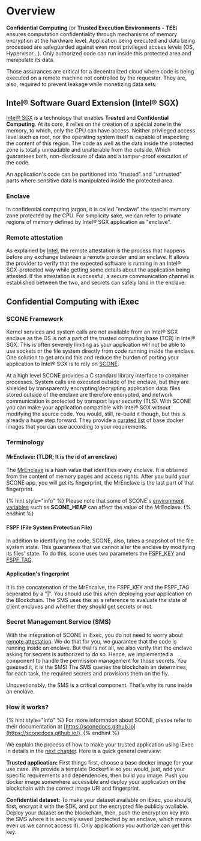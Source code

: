 # Overview

**Confidential Computing** \(or **Trusted Execution Environments -** **TEE**\) ensures computation confidentiality through mechanisms of memory encryption at the hardware level. Application being executed and data being processed are safeguarded against even most privileged access levels \(OS, Hypervisor...\). Only authorized code can run inside this protected area and manipulate its data.

Those assurances are critical for a decentralized cloud where code is being executed on a remote machine not controlled by the requester. They are, also, required to prevent leakage while monetizing data sets.

## Intel® Software Guard Extension \(Intel® SGX\)

[Intel® SGX](https://software.intel.com/en-us/sgx) is a technology that enables **Trusted** and **Confidential Computing**. At its core, it relies on the creation of a special zone in the memory, to which, only the CPU can have access. Neither privileged access level such as root, nor the operating system itself is capable of inspecting the content of this region. The code as well as the data inside the protected zone is totally unreadable and unalterable from the outside. Which guarantees both, non-disclosure of data and a tamper-proof execution of the code.

An application's code can be partitioned into "trusted" and "untrusted" parts where sensitive data is manipulated inside the protected area.

### Enclave

In confidential computing jargon, it is called "enclave" the special memory zone protected by the CPU. For simplicity sake, we can refer to private regions of memory defined by Intel® SGX application as "enclave".

### Remote attestation

As explained by [Intel](https://software.intel.com/en-us/sgx/attestation-services), the remote attestation is the process that happens before any exchange between a remote provider and an enclave. It allows the provider to verify that the expected software is running in an Intel® SGX-protected way while getting some details about the application being attested. If the attestation is successful, a secure communication channel is established between the two, and secrets can safely land in the enclave.



## Confidential Computing with iExec

### SCONE Framework

Kernel services and system calls are not available from an Intel® SGX enclave as the OS is not a part of the trusted computing base \(TCB\) in Intel® SGX. This is often severely limiting as your application will not be able to use sockets or the file system directly from code running inside the enclave. One solution to get around this and reduce the burden of porting your application to Intel® SGX is to rely on [SCONE](https://scontain.com/).

At a high level SCONE provides a C standard library interface to container processes. System calls are executed outside of the enclave, but they are shielded by transparently encrypting/decrypting application data: files stored outside of the enclave are therefore encrypted, and network communication is protected by transport layer security \(TLS\). With SCONE you can make your application compatible with Intel® SGX without modifying the source code. You would, still, re-build it though, but this is already a huge step forward. They provide a [curated list](https://sconedocs.github.io/SCONE_Curated_Images/) of base docker images that you can use according to your requirements.

### Terminology

#### MrEnclave: \(TLDR; It is the id of an enclave\)

The [MrEnclave](https://sconedocs.github.io/MrEnclave/) is a hash value that identifies every enclave. It is obtained from the content of memory pages and access rights. After you build your SCONE app, you will get its fingerprint, the MrEnclave is the last part of that fingerprint.

{% hint style="info" %}
Please note that some of SCONE's [environment variables](https://sconedocs.github.io/SCONE_ENV/) such as **SCONE\_HEAP** can affect the value of the MrEnclave.
{% endhint %}

#### FSPF \(File System Protection File\)

In addition to identifying the code, SCONE, also, takes a snapshot of the file system state. This guarantees that we cannot alter the enclave by modifying its files' state. To do this, scone uses two parameters the [FSPF\_KEY](https://sconedocs.github.io/SCONE_Fileshield/#file-system-protection-file) and [FSPF\_TAG](https://sconedocs.github.io/SCONE_Fileshield/#file-system-protection-file).

#### Application's fingerprint

It is the concatenation of the MrEncalve, the FSPF\_KEY and the FSPF\_TAG seperated by a "\|". You should use this when deploying your application on the Blockchain. The SMS uses this as a reference to evaluate the state of client enclaves and whether they should get secrets or not.

### Secret Management Service \(SMS\)

With the integration of SCONE in iExec, you do not need to worry about [remote attestation](intel-sgx-technology.md#remote-attestation). We do that for you, we guarantee that the code is running inside an enclave. But that is not all, we also verify that the enclave asking for secrets is authorized to do so. Hence, we implemented a component to handle the permission management for those secrets. You guessed it, it is the SMS! The SMS queries the blockchain an determines, for each task, the required secrets and provisions them on the fly.

Unquestionably, the SMS is a critical component. That's why its runs inside an enclave.

### How it works?

{% hint style="info" %}
For more information about SCONE, please refer to their documentation at [https://sconedocs.github.io](https://sconedocs.github.io/).
{% endhint %}

We explain the process of how to make your trusted application using iExec in details in the [next chapter](create-your-first-sgx-app.md). Here is a quick general overview:

**Trusted application:** First things first, choose a base docker image for your use case. We provide a template Dockerfile so you would, just, add your specific requirements and dependencies, then build you image. Push you docker image somewhere accessible and deploy your application on the blockchain with the correct image URI and fingerprint.

**Confidential dataset:** To make your dataset available on iExec, you should, first, encrypt it with the SDK, and put the encrypted file publicly available. Deploy your dataset on the blockchain, then, push the encryption key into the SMS where it is securely saved \(protected by an enclave, which means even us we cannot access it\). Only applications you authorize can get this key.

